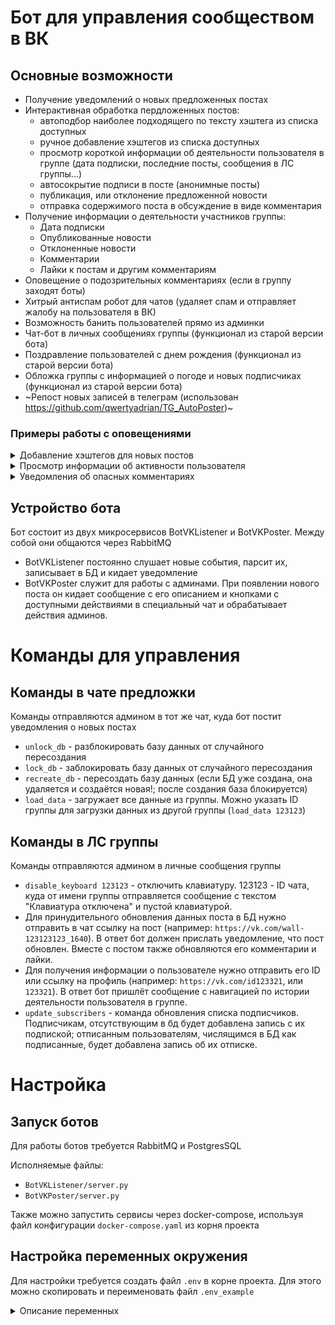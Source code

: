 # Бот для управления сообществом в ВК


## Основные возможности

- Получение уведомлений о новых предложенных постах
- Интерактивная обработка пердложенных постов:
  - автоподбор наиболее подходящего по тексту хэштега из списка доступных
  - ручное добавление хэштегов из списка доступных
  - просмотр короткой информации об деятельности пользователя в группе (дата подписки, последние посты, сообщения в ЛС группы...)
  - автосокрытие подписи в посте (анонимные посты)
  - публикация, или отклонение предложенной новости
  - отправка содержимого поста в обсуждение в виде комментария
- Получение информации о деятельности участников группы:
  - Дата подписки
  - Опубликованные новости
  - Отклоненные новости
  - Комментарии
  - Лайки к постам и другим комментариям
- Оповещение о подозрительных комментариях (если в группу заходят боты)
- Хитрый антиспам робот для чатов (удаляет спам и отправляет жалобу на пользователя в ВК)
- Возможность банить пользователей прямо из админки
- Чат-бот в личных сообщениях группы (функционал из старой версии бота)
- Поздравление пользователей с днем рождения (функционал из старой версии бота)
- Обложка группы с информацией о погоде и новых подписчиках (функционал из старой версии бота) 
- ~Репост новых записей в телеграм (использован https://github.com/qwertyadrian/TG_AutoPoster)~


### Примеры работы с оповещениями

<details><summary>Добавление хэштегов для новых постов</summary>

![new_post](https://user-images.githubusercontent.com/13664126/171338659-3c7264ed-41cc-469b-abee-52869ce60e29.gif)

</details>

<details><summary>Просмотр информации об активности пользователя</summary>

![user_info](https://user-images.githubusercontent.com/13664126/171338666-6bfe1ca7-b8b2-4461-9518-56e32619150b.gif)

</details>

<details><summary>Уведомления об опасных комментариях</summary>

![image](https://user-images.githubusercontent.com/13664126/185634328-13d4365a-f915-437d-8d2d-73e028893944.png)

![image](https://user-images.githubusercontent.com/13664126/185744595-7724648d-4dc3-4c9f-9ed0-6d70eedb4e4c.png)

![image](https://user-images.githubusercontent.com/13664126/185634492-35070266-37a4-4d5d-88df-91455b0354a9.png)

</details>

## Устройство бота

Бот состоит из двух микросервисов BotVKListener и BotVKPoster. Между собой они общаются через RabbitMQ
- BotVKListener постоянно слушает новые события, парсит их, записывает в БД и кидает уведомление
- BotVKPoster служит для работы с админами. При появлении нового поста он кидает сообщение с его описанием и кнопками с доступными действиями в специальный чат и обрабатывает действия админов.
 

# Команды для управления


## Команды в чате предложки

Команды отправляются админом в тот же чат, куда бот постит уведомления о новых постах

- `unlock_db` - разблокировать базу данных от случайного пересоздания
- `lock_db` - заблокировать базу данных от случайного пересоздания
- `recreate_db` - пересоздать базу данных (если БД уже создана, она удаляется и создаётся новая!; после создания база блокируется)
- `load_data` - загружает все данные из группы. Можно указать ID группы для загрузки данных из другой группы (`load_data 123123`)


## Команды в ЛС группы

Команды отправляются админом в личные сообщения группы

- `disable_keyboard 123123` - отключить клавиатуру. 123123 - ID чата, куда от имени группы отправляется сообщение с текстом "Клавиатура отключена" и пустой клавиатурой.
- Для принудительного обновления данных поста в БД нужно отправить в чат ссылку на пост (например: `https://vk.com/wall-123123123_1640`). В ответ бот должен прислать уведомление, что пост обновлен. Вместе с постом также обновляются его комментарии и лайки.
- Для получения информации о пользователе нужно отправить его ID или ссылку на профиль (например: `https://vk.com/id123321`, или `123321`). В ответ бот пришлёт сообщение с навигацией по истории деятельности пользователя в группе.
- `update_subscribers` - команда обновления списка подписчиков. Подписчикам, отсутствующим в бд будет добавлена запись c их подпиской; отписанным пользователям, числящимся в БД как подписанные, будет добавлена запись об их отписке.  


# Настройка


## Запуск ботов


Для работы ботов требуется RabbitMQ и PostgresSQL

Исполняемые файлы:
- `BotVKListener/server.py`
- `BotVKPoster/server.py`

Также можно запустить сервисы через docker-compose, используя файл конфигурации `docker-compose.yaml` из корня проекта


## Настройка переменных окружения

Для настройки требуется создать файл `.env` в корне проекта. Для этого можно скопировать и переименовать файл `.env_example`

<details><summary>Описание переменных</summary>

Настройки группы:
- `group_id` - ИД группы (без минуса)
- `group_token` - токен для управления группой
- `chat_for_suggest` - чат группы, куда будут отправляться уведомления о новых постах. Нумерация чатов начинается с 2000000000. Не забудьте отключить общую видимость чата для обычных участников.
- `chat_for_alarm` - чат группы, куда будут отправляться уведомления о вызовах адсинистратора пользователем.
- `chat_for_comments_check` - чат группы, куда будут отправляться уведомления о подозрительных комментариях
- `advertising_conversation_id` - идентификатор обсуждения с правилами рекламы. Текст разделён на абзацы двойными переносами строки. Каждый абзац начинается с одного из ключевых слов: "условия", "стоимость", "порядок".
- `domain` - домен группы, если он задан
- `hashtags` - список хэштегов группы (не используется, теперь хэштеги хранятся в гугл-таблице для удобства редактирования списка)
- `admin_token` - токен админа, от имени которого будут публиковаться новости
- `admin_phone` - телефон админа (для аутентификации без токена)
- `admin_pass` - пароль админа (для аутентификации без токена)

Настройки гугл таблицы с хэштегами:
- `secret_google` - ключ доступа к гугл таблице, где на листе "Хэштэги" в первой колонке указаны все хэштеги
- `spreadsheetId` - ID документа

Настройки телеграмма:
- `api_id`, `api_hash`, `bot_token`, `channel` - описание здесь https://github.com/qwertyadrian/TG_AutoPoster

Настройки postgres:
- `POSTGRES_USER` - имя пользователя
- `POSTGRES_PASSWORD` - пароль
- `PGADMIN_DEFAULT_EMAIL` - логин для настройки PG-Admin
- `PGADMIN_DEFAULT_PASSWORD` - пароль для настройки PG-Admin
- `PGADMIN_CONFIG_SERVER_MODE=False` - всегда

Прочие настройки:
- `token_weather` - токен сервиса погоды

</details>
